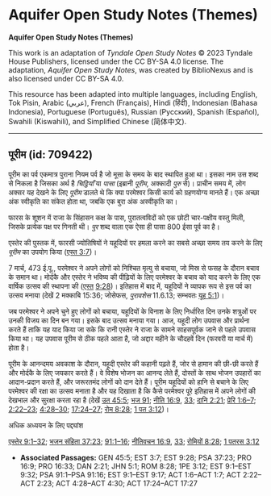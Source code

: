 # Aquifer Open Study Notes (Themes)

**Aquifer Open Study Notes (Themes)**

This work is an adaptation of *Tyndale Open Study Notes* © 2023 Tyndale House Publishers, licensed under the CC BY\-SA 4\.0 license. The adaptation, *Aquifer Open Study Notes*, was created by BiblioNexus and is also licensed under CC BY\-SA 4\.0\.

This resource has been adapted into multiple languages, including English, Tok Pisin, Arabic (عربي), French (Français), Hindi (हिंदी), Indonesian (Bahasa Indonesia), Portuguese (Português), Russian (Русский), Spanish (Español), Swahili (Kiswahili), and Simplified Chinese (简体中文).



--------------------------------

## पूरीम (id: 709422)

पूरीम का पर्व एकमात्र पुराना नियम पर्व है जो मूसा के समय के बाद स्थापित हुआ था। इसका नाम उस शब्द से निकला है जिसका अर्थ है *चिट्ठियाँ* या *पासा* (इब्रानी *पूरीम*, अक्कादी *पुरु* से)। प्राचीन समय में, लोग अक्सर यह देखने के लिए *पूरीम* डालते थे कि क्या परमेश्वर किसी कार्य को ग्रहणयोग्य मानते हैं। एक अच्छा अंक स्वीकृति का संकेत होता था, जबकि एक बुरा अंक अस्वीकृति का।

फारस के शूशन में राजा के सिंहासन कक्ष के पास, पुरातत्वविदों को एक छोटी चार\-पक्षीय वस्तु मिली, जिसके प्रत्येक पक्ष पर गिनती थी। *पुर* शब्द वाला एक ऐसा ही पासा 800 ईसा पूर्व का है।

एस्तेर की पुस्तक में, फारसी ज्योतिषियों ने यहूदियों पर हमला करने का सबसे अच्छा समय तय करने के लिए *पूरीम* का उपयोग किया ([एस्त 3:7](https://ref.ly/Esth3:7))।

7 मार्च, 473 ई.पू., परमेश्वर ने अपने लोगों को निश्चित मृत्यु से बचाया, जो मिस्र से फसह के दौरान बचाव के समान था। मोर्दकै और एस्तेर ने भविष्य की पीढ़ियों के लिए परमेश्वर के बचाव को याद करने के लिए एक वार्षिक उत्सव की स्थापना की ([एस्त](https://ref.ly/Esth3:7) [9:28](https://ref.ly/Esth9:28))। इतिहास में बाद में, यहूदियों ने व्यापक रूप से इस पर्व का उत्सव मनाया (देखें 2 मक्काबि 15:36; जोसेफस, *पुरावशेस* 11\.6\.13; सम्भवतः [यूह 5:1](https://ref.ly/John5:1))।

जब परमेश्वर ने अपने चुने हुए लोगों को बचाया, यहूदियों के विनाश के लिए निर्धारित दिन उनके शत्रुओं पर उनकी विजय का दिन बन गया। इसके बाद उत्सव मनाया गया। आज, यहूदी लोग उपवास और प्रार्थना करते हैं ताकि यह याद किया जा सके कि रानी एस्तेर ने राजा के सामने साहसपूर्वक जाने से पहले उपवास किया था। यह उपवास पूरीम से ठीक पहले आता है, जो अद्दार महीने के चौदहवें दिन (फरवरी या मार्च में) होता है।

पूरीम के आनन्दमय अवकाश के दौरान, यहूदी एस्तेर की कहानी पढ़ते हैं, जोर से हामान की छी\-छी करते हैं और मोर्दकै के लिए जयकार करते हैं। वे विशेष भोजन का आनन्द लेते हैं, दोस्तों के साथ भोजन उपहारों का आदान\-प्रदान करते हैं, और जरूरतमंद लोगों को दान देते हैं। पूरीम यहूदियों को हानि से बचाने के लिए परमेश्वर की रक्षा का उत्सव मनाता है और यह दिखाता है कि कैसे परमेश्वर पूरे इतिहास में अपने लोगों की देखभाल और सुरक्षा करता रहा है (देखें [उत 45:5](https://ref.ly/Gen45:5); [भज 91](https://ref.ly/Ps91:1-Ps91:16); [नीति 16:9](https://ref.ly/Prov16:9), [33](https://ref.ly/Prov16:33); [दानि 2:21](https://ref.ly/Dan2:21); [प्रेरि 1:6–7](https://ref.ly/Acts1:6-Acts1:7); [2:22–23](https://ref.ly/Acts2:22-Acts2:23); [4:28–30](https://ref.ly/Acts4:28-Acts4:30); [17:24–27](https://ref.ly/Acts17:24-Acts17:27); [रोम 8:28](https://ref.ly/Rom8:28); [1 पत 3:12](https://ref.ly/1Pet3:12))।

अधिक अध्ययन के लिए पद्द्यांश

[एस्तेर 9:1–32](https://ref.ly/Esth9:1-Esth9:32); [भजन संहिता 37:23](https://ref.ly/Ps37:23); [91:1–16](https://ref.ly/Ps91:1-Ps91:16); [नीतिवचन 16:9](https://ref.ly/Prov16:9), [33](https://ref.ly/Prov16:33); [रोमियों 8:28](https://ref.ly/Rom8:28); [1 पतरस 3:12](https://ref.ly/1Pet3:12)

* **Associated Passages:** GEN 45:5; EST 3:7; EST 9:28; PSA 37:23; PRO 16:9; PRO 16:33; DAN 2:21; JHN 5:1; ROM 8:28; 1PE 3:12; EST 9:1–EST 9:32; PSA 91:1–PSA 91:16; EST 9:1–EST 9:17; ACT 1:6–ACT 1:7; ACT 2:22–ACT 2:23; ACT 4:28–ACT 4:30; ACT 17:24–ACT 17:27

